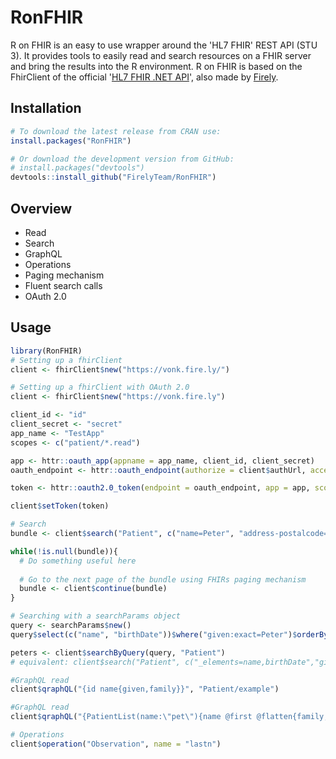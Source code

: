 # RonFHIR
R on FHIR is an easy to use wrapper around the 'HL7 FHIR' REST API (STU 3). It provides tools to easily read and search resources on a FHIR server and bring the results into the R environment. R on FHIR is based on the FhirClient of the official '[HL7 FHIR .NET API](https://github.com/ewoutkramer/fhir-net-api)', also made by [Firely](https://fire.ly/).

## Installation
```r
# To download the latest release from CRAN use:
install.packages("RonFHIR")

# Or download the development version from GitHub:
# install.packages("devtools")
devtools::install_github("FirelyTeam/RonFHIR")
```

## Overview
 - Read
 - Search
 - GraphQL
 - Operations
 - Paging mechanism
 - Fluent search calls
 - OAuth 2.0

## Usage
```r
library(RonFHIR)
# Setting up a fhirClient
client <- fhirClient$new("https://vonk.fire.ly/")

# Setting up a fhirClient with OAuth 2.0
client <- fhirClient$new("https://vonk.fire.ly")

client_id <- "id"
client_secret <- "secret"
app_name <- "TestApp"
scopes <- c("patient/*.read")

app <- httr::oauth_app(appname = app_name, client_id, client_secret)
oauth_endpoint <- httr::oauth_endpoint(authorize = client$authUrl, access = client$tokenUrl)

token <- httr::oauth2.0_token(endpoint = oauth_endpoint, app = app, scope = scopes)

client$setToken(token)

# Search
bundle <- client$search("Patient", c("name=Peter", "address-postalcode=3999"))

while(!is.null(bundle)){
  # Do something useful here
  
  # Go to the next page of the bundle using FHIRs paging mechanism
  bundle <- client$continue(bundle)
}

# Searching with a searchParams object
query <- searchParams$new()
query$select(c("name", "birthDate"))$where("given:exact=Peter")$orderBy("family")

peters <- client$searchByQuery(query, "Patient") 
# equivalent: client$search("Patient", c("_elements=name,birthDate","given:exact=Peter", "_sort=family"))

#GraphQL read
client$qraphQL("{id name{given,family}}", "Patient/example")

#GraphQL read
client$qraphQL("{PatientList(name:\"pet\"){name @first @flatten{family,given @first}}}")

# Operations
client$operation("Observation", name = "lastn")
```
